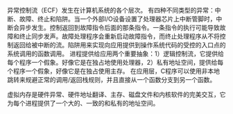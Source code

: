 异常控制流（ECF）发生在计算机系统的各个层次。
有四种不同类型的异常：中断、故障、终止和陷阱。当一个外部I/O设备设置了处理器芯片上中断管脚时，中断会异步发生。控制返回到故障指令后面的那条指令。一条指令的执行可能导致故障和终止同步发声。故障处理程序会重新启动故障指令，而终止处理程序从不将控制返回给被中断的流。陷阱用来实现向应用提供到操作系统代码的受控的入口点的系统调用的函数调用。
进程提供给应用两个重要抽象：1）逻辑控制流，它提供给每个程序一个假象。好像它是在独占地使用处理器，2）私有地址空间，提供给每个程序一个假象，好像它是在独占使用主存。
在应用层，C程序可以使用非本地跳转来规避正常的调用/返回栈规则，并且直接从一个函数分支到另一个函数。

虚拟内存是硬件异常、硬件地址翻译、主存、磁盘文件和内核软件的完美交互，它为每个进程提供了一个大的、一致的和私有的地址空间。
